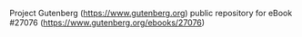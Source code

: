 Project Gutenberg (https://www.gutenberg.org) public repository for eBook #27076 (https://www.gutenberg.org/ebooks/27076)
